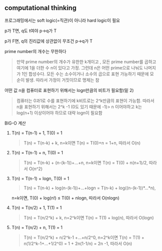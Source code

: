 ## computational thinking

프로그래밍에서는 soft logic(=직관)이 아니라 hard logic이 필요

p가 T면, q도 t여야 p→q가 T

p가 F면, q의 진리값에 상관없이 무조건 p→q가 T



prime number의 개수는 무한하다

> 만약 prime number의 개수가 유한한 k개이고 , 모든 prime number를 곱하고 여기에 1을 더한 수 n이 있다고 가정. 그런데 n은 어떤 prime으로 나눠도 나머지가 1인 합성수다. 모든 수는 소수이거나 소수의 곱으로 표현 가능하기 때문에 모순이 발생. 따라서 가정이 거짓이므로 명제는 참



어떤 값 n을 컴퓨터로 표현하기 위해서는 logn만큼의 비트가 필요함(밑 2)

> 컴퓨터는 0과1로 수를 표현하기에 k비트로는 2^k만큼의 표현이 가능함. 따라서 n을 표현하기 위해서는 2^k -1 (0도 있기 때문에 -1)> n 이어야하고 k는 log(n+1) 이상이어야 하므로 대략 logn이 필요함



BIG-O 계산

1. T(n) = T(n-1) + 1, T(0) = 1
   
   > T(n) = T(n-k) + k, n=k이면 T(n) = T(0)+n = 1+n, 따라서 O(n)

2. T(n) = T(n-1) + n, T(0) = 1
   
   > T(n) = T(n-k) + (n-(k-1))+…+n, n=k이면 T(n) = T(0) + n(n+1)/2, 따라서 O(n^2)

3. T(n) = T(n-1) + logn, T(0) = 1
   
   > T(n) = T(n-k) + log(n-(k-1))+…+logn = T(n-k) + log((n-(k-1))*…*n),
   
   n=k이면, T(0) + log(n!) ≤ T(0) + nlogn, 따라서 O(nlogn)

4. T(n) = T(n/2) + 1, T(1) = 1
   
   > T(n) = T(n/2^k) + k, n=2^k이면 T(n) = T(1) + log(n), 따라서 O(logn)

5. T(n) = T(n/2) + n, T(1) = 1
   
   > T(n) = T(n/2^k) + n/2^k-1 +…+n/2^0, n=2^k이면 T(n) = T(1) + n(1/2^k-1+…+1/2^0) = 1 + 2n(1-1/n) = 2n -1, 따라서 O(n)
